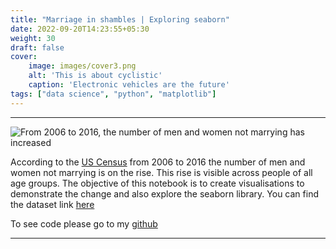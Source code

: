 ```yaml
---
title: "Marriage in shambles | Exploring seaborn"
date: 2022-09-20T14:23:55+05:30
weight: 30
draft: false
cover:
    image: images/cover3.png
    alt: 'This is about cyclistic'
    caption: 'Electronic vehicles are the future'
tags: ["data science", "python", "matplotlib"]
---
```

***



![From 2006 to 2016, the number of men and women not marrying has increased](/images/nevermarried_viz.png "From 2006 to 2016, the number of men and women not marrying has increased")

According to the [US Census](https://www.census.gov/content/dam/Census/library/publications/2021/demo/p70-167.pdf) from 2006 to 2016 the number of men and women not marrying is on the rise. This rise is visible across people of all age groups. The objective of this notebook is to create visualisations to demonstrate the change and also explore the seaborn library.
You can find the dataset link [here](https://data.world/makeovermonday/2021w23/workspace/file?filename=Never+Married.xlsx)

To see code please go to my [github](https://github.com/MAHIMAKRITI/Cyclistic_EDA)
***



